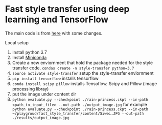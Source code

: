 # Fast style transfer using deep learning and TensorFlow

The main code is from [here](https://github.com/lengstrom/fast-style-transfer) with some changes.

Local setup

1. Install python 3.7
1. Install [Miniconda](https://conda.io/miniconda.html)
1. Create a new enviornment that hold the package needed for the style transfer code. `condas create -n style-transfer python=3.7`
1. `source activate style-transfer` setup the style-transfer enviornment
1. `pip install tensorflow` installs tensorflow
1. `conda install scipy pillow` installs Tensoflow, Scipy and Pillow (image processing libray)
1. put the image under content dir
1. `python evaluate.py --checkpoint ./rain-princess.ckpt --in-path <path_to_input_file> --out-path ./output_image.jpg` for example `
python evaluate.py --checkpoint ./rain-princess.ckpt --in-path ~/playgroud/fast_style_transfer/content/Siwei.JPG --out-path ./results/output_image.jpg`

